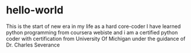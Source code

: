 # hello-world
This is the start of new era in my life as a hard core-coder
I have learned python programming from coursera webiste and i am a certified python coder with certification from University Of Michigan under the guidance of Dr. Charles Severance
